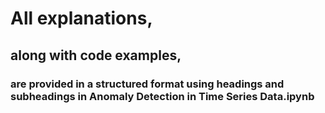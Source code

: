 # All explanations, 
## along with code examples, 
### are provided in a structured format using headings and subheadings in Anomaly Detection in Time Series Data.ipynb
